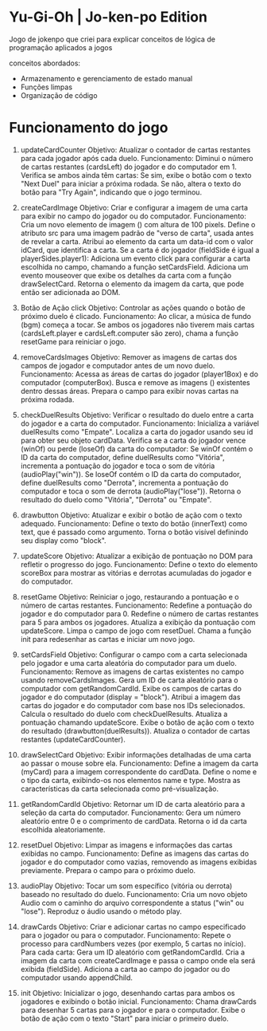# Yu-Gi-Oh | Jo-ken-po Edition

Jogo de jokenpo que criei para explicar conceitos de lógica de programação aplicados a jogos

conceitos abordados:

- Armazenamento e gerenciamento de estado manual
- Funções limpas
- Organização de código

# Funcionamento do jogo

1. updateCardCounter
    Objetivo: Atualizar o contador de cartas restantes para cada jogador após cada duelo.
    Funcionamento:
    Diminui o número de cartas restantes (cardsLeft) do jogador e do computador em 1.
    Verifica se ambos ainda têm cartas:
    Se sim, exibe o botão com o texto "Next Duel" para iniciar a próxima rodada.
    Se não, altera o texto do botão para "Try Again", indicando que o jogo terminou.

2. createCardImage
    Objetivo: Criar e configurar a imagem de uma carta para exibir no campo do jogador ou do computador.
    Funcionamento:
    Cria um novo elemento de imagem (<img>) com altura de 100 pixels.
    Define o atributo src para uma imagem padrão de "verso de carta", usada antes de revelar a carta.
    Atribui ao elemento da carta um data-id com o valor idCard, que identifica a carta.
    Se a carta é do jogador (fieldSide é igual a playerSides.player1):
    Adiciona um evento click para configurar a carta escolhida no campo, chamando a função setCardsField.
    Adiciona um evento mouseover que exibe os detalhes da carta com a função drawSelectCard.
    Retorna o elemento da imagem da carta, que pode então ser adicionada ao DOM.

3. Botão de Ação click
    Objetivo: Controlar as ações quando o botão de próximo duelo é clicado.
    Funcionamento:
    Ao clicar, a música de fundo (bgm) começa a tocar.
    Se ambos os jogadores não tiverem mais cartas (cardsLeft.player e cardsLeft.computer são zero), chama a função resetGame para reiniciar o jogo.

4. removeCardsImages
    Objetivo: Remover as imagens de cartas dos campos de jogador e computador antes de um novo duelo.
    Funcionamento:
    Acessa as áreas de cartas do jogador (player1Box) e do computador (computerBox).
    Busca e remove as imagens (<img>) existentes dentro dessas áreas.
    Prepara o campo para exibir novas cartas na próxima rodada.

5. checkDuelResults
    Objetivo: Verificar o resultado do duelo entre a carta do jogador e a carta do computador.
    Funcionamento:
    Inicializa a variável duelResults como "Empate".
    Localiza a carta do jogador usando seu id para obter seu objeto cardData.
    Verifica se a carta do jogador vence (winOf) ou perde (loseOf) da carta do computador:
    Se winOf contém o ID da carta do computador, define duelResults como "Vitória", incrementa a pontuação do jogador e toca o som de vitória (audioPlay("win")).
    Se loseOf contém o ID da carta do computador, define duelResults como "Derrota", incrementa a pontuação do computador e toca o som de derrota (audioPlay("lose")).
    Retorna o resultado do duelo como "Vitória", "Derrota" ou "Empate".

6. drawbutton
    Objetivo: Atualizar e exibir o botão de ação com o texto adequado.
    Funcionamento:
    Define o texto do botão (innerText) como text, que é passado como argumento.
    Torna o botão visível definindo seu display como "block".

7. updateScore
    Objetivo: Atualizar a exibição de pontuação no DOM para refletir o progresso do jogo.
    Funcionamento:
    Define o texto do elemento scoreBox para mostrar as vitórias e derrotas acumuladas do jogador e do computador.

8. resetGame
    Objetivo: Reiniciar o jogo, restaurando a pontuação e o número de cartas restantes.
    Funcionamento:
    Redefine a pontuação do jogador e do computador para 0.
    Redefine o número de cartas restantes para 5 para ambos os jogadores.
    Atualiza a exibição da pontuação com updateScore.
    Limpa o campo de jogo com resetDuel.
    Chama a função init para redesenhar as cartas e iniciar um novo jogo.

9. setCardsField
    Objetivo: Configurar o campo com a carta selecionada pelo jogador e uma carta aleatória do computador para um duelo.
    Funcionamento:
    Remove as imagens de cartas existentes no campo usando removeCardsImages.
    Gera um ID de carta aleatório para o computador com getRandomCardId.
    Exibe os campos de cartas do jogador e do computador (display = "block").
    Atribui a imagem das cartas do jogador e do computador com base nos IDs selecionados.
    Calcula o resultado do duelo com checkDuelResults.
    Atualiza a pontuação chamando updateScore.
    Exibe o botão de ação com o texto do resultado (drawbutton(duelResults)).
    Atualiza o contador de cartas restantes (updateCardCounter).

10. drawSelectCard
    Objetivo: Exibir informações detalhadas de uma carta ao passar o mouse sobre ela.
    Funcionamento:
    Define a imagem da carta (myCard) para a imagem correspondente do cardData.
    Define o nome e o tipo da carta, exibindo-os nos elementos name e type.
    Mostra as características da carta selecionada como pré-visualização.

11. getRandomCardId
    Objetivo: Retornar um ID de carta aleatório para a seleção da carta do computador.
    Funcionamento:
    Gera um número aleatório entre 0 e o comprimento de cardData.
    Retorna o id da carta escolhida aleatoriamente.

12. resetDuel
    Objetivo: Limpar as imagens e informações das cartas exibidas no campo.
    Funcionamento:
    Define as imagens das cartas do jogador e do computador como vazias, removendo as imagens exibidas previamente.
    Prepara o campo para o próximo duelo.

13. audioPlay
    Objetivo: Tocar um som específico (vitória ou derrota) baseado no resultado do duelo.
    Funcionamento:
    Cria um novo objeto Audio com o caminho do arquivo correspondente a status ("win" ou "lose").
    Reproduz o áudio usando o método play.

14. drawCards
    Objetivo: Criar e adicionar cartas no campo especificado para o jogador ou para o computador.
    Funcionamento:
    Repete o processo para cardNumbers vezes (por exemplo, 5 cartas no início).
    Para cada carta:
    Gera um ID aleatório com getRandomCardId.
    Cria a imagem da carta com createCardImage e passa o campo onde ela será exibida (fieldSide).
    Adiciona a carta ao campo do jogador ou do computador usando appendChild.

15. init
    Objetivo: Inicializar o jogo, desenhando cartas para ambos os jogadores e exibindo o botão inicial.
    Funcionamento:
    Chama drawCards para desenhar 5 cartas para o jogador e para o computador.
    Exibe o botão de ação com o texto "Start" para iniciar o primeiro duelo.
